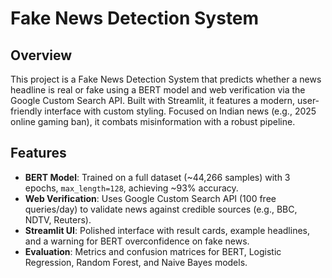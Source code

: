 # Fake News Detection System

## Overview
This project is a Fake News Detection System that predicts whether a news headline is real or fake using a BERT model and web verification via the Google Custom Search API. Built with Streamlit, it features a modern, user-friendly interface with custom styling. Focused on Indian news (e.g., 2025 online gaming ban), it combats misinformation with a robust pipeline.

## Features
- **BERT Model**: Trained on a full dataset (~44,266 samples) with 3 epochs, `max_length=128`, achieving ~93% accuracy.
- **Web Verification**: Uses Google Custom Search API (100 free queries/day) to validate news against credible sources (e.g., BBC, NDTV, Reuters).
- **Streamlit UI**: Polished interface with result cards, example headlines, and a warning for BERT overconfidence on fake news.
- **Evaluation**: Metrics and confusion matrices for BERT, Logistic Regression, Random Forest, and Naive Bayes models.

   
